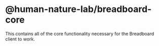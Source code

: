 # @human-nature-lab/breadboard-core
This contains all of the core functionality necessary for the Breadboard client to work.